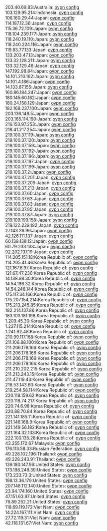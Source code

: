203.40.69.83:Australia: [ovpn config](vpn/203_40_69_83.ovpn)  
103.129.95.214:Indonesia: [ovpn config](vpn/103_129_95_214.ovpn)  
106.160.29.44:Japan: [ovpn config](vpn/106_160_29_44.ovpn)  
114.187.12.36:Japan: [ovpn config](vpn/114_187_12_36.ovpn)  
115.36.72.109:Japan: [ovpn config](vpn/115_36_72_109.ovpn)  
118.104.239.177:Japan: [ovpn config](vpn/118_104_239_177.ovpn)  
118.240.19.110:Japan: [ovpn config](vpn/118_240_19_110.ovpn)  
118.240.224.116:Japan: [ovpn config](vpn/118_240_224_116.ovpn)  
119.83.77.133:Japan: [ovpn config](vpn/119_83_77_133.ovpn)  
133.203.47.13:Japan: [ovpn config](vpn/133_203_47_13.ovpn)  
133.32.128.211:Japan: [ovpn config](vpn/133_32_128_211.ovpn)  
133.32.129.46:Japan: [ovpn config](vpn/133_32_129_46.ovpn)  
147.192.98.84:Japan: [ovpn config](vpn/147_192_98_84.ovpn)  
14.101.210.162:Japan: [ovpn config](vpn/14_101_210_162.ovpn)  
14.101.4.186:Japan: [ovpn config](vpn/14_101_4_186.ovpn)  
14.133.67.155:Japan: [ovpn config](vpn/14_133_67_155.ovpn)  
160.86.184.247:Japan: [ovpn config](vpn/160_86_184_247.ovpn)  
180.145.60.162:Japan: [ovpn config](vpn/180_145_60_162.ovpn)  
180.24.158.129:Japan: [ovpn config](vpn/180_24_158_129.ovpn)  
182.168.237.100:Japan: [ovpn config](vpn/182_168_237_100.ovpn)  
203.136.148.5:Japan: [ovpn config](vpn/203_136_148_5.ovpn)  
203.165.114.190:Japan: [ovpn config](vpn/203_165_114_190.ovpn)  
216.153.97.253:Japan: [ovpn config](vpn/216_153_97_253.ovpn)  
218.41.217.254:Japan: [ovpn config](vpn/218_41_217_254.ovpn)  
219.100.37.119:Japan: [ovpn config](vpn/219_100_37_119.ovpn)  
219.100.37.120:Japan: [ovpn config](vpn/219_100_37_120.ovpn)  
219.100.37.159:Japan: [ovpn config](vpn/219_100_37_159.ovpn)  
219.100.37.192:Japan: [ovpn config](vpn/219_100_37_192.ovpn)  
219.100.37.196:Japan: [ovpn config](vpn/219_100_37_196.ovpn)  
219.100.37.197:Japan: [ovpn config](vpn/219_100_37_197.ovpn)  
219.100.37.199:Japan: [ovpn config](vpn/219_100_37_199.ovpn)  
219.100.37.2:Japan: [ovpn config](vpn/219_100_37_2.ovpn)  
219.100.37.201:Japan: [ovpn config](vpn/219_100_37_201.ovpn)  
219.100.37.209:Japan: [ovpn config](vpn/219_100_37_209.ovpn)  
219.100.37.213:Japan: [ovpn config](vpn/219_100_37_213.ovpn)  
219.100.37.60:Japan: [ovpn config](vpn/219_100_37_60.ovpn)  
219.100.37.63:Japan: [ovpn config](vpn/219_100_37_63.ovpn)  
219.100.37.83:Japan: [ovpn config](vpn/219_100_37_83.ovpn)  
219.100.37.85:Japan: [ovpn config](vpn/219_100_37_85.ovpn)  
219.100.37.87:Japan: [ovpn config](vpn/219_100_37_87.ovpn)  
219.109.199.158:Japan: [ovpn config](vpn/219_109_199_158.ovpn)  
219.122.239.192:Japan: [ovpn config](vpn/219_122_239_192.ovpn)  
27.143.38.96:Japan: [ovpn config](vpn/27_143_38_96.ovpn)  
42.126.111.137:Japan: [ovpn config](vpn/42_126_111_137.ovpn)  
60.139.138.12:Japan: [ovpn config](vpn/60_139_138_12.ovpn)  
60.79.233.133:Japan: [ovpn config](vpn/60_79_233_133.ovpn)  
92.202.137.19:Japan: [ovpn config](vpn/92_202_137_19.ovpn)  
114.205.151.18:Korea Republic of: [ovpn config](vpn/114_205_151_18.ovpn)  
114.205.41.46:Korea Republic of: [ovpn config](vpn/114_205_41_46.ovpn)  
121.167.6.97:Korea Republic of: [ovpn config](vpn/121_167_6_97.ovpn)  
121.67.47.230:Korea Republic of: [ovpn config](vpn/121_67_47_230.ovpn)  
14.138.98.30:Korea Republic of: [ovpn config](vpn/14_138_98_30.ovpn)  
14.54.186.32:Korea Republic of: [ovpn config](vpn/14_54_186_32.ovpn)  
14.54.248.144:Korea Republic of: [ovpn config](vpn/14_54_248_144.ovpn)  
175.117.34.166:Korea Republic of: [ovpn config](vpn/175_117_34_166.ovpn)  
175.207.154.214:Korea Republic of: [ovpn config](vpn/175_207_154_214.ovpn)  
175.213.245.85:Korea Republic of: [ovpn config](vpn/175_213_245_85.ovpn)  
182.214.137.86:Korea Republic of: [ovpn config](vpn/182_214_137_86.ovpn)  
183.103.181.198:Korea Republic of: [ovpn config](vpn/183_103_181_198.ovpn)  
1.209.45.30:Korea Republic of: [ovpn config](vpn/1_209_45_30.ovpn)  
1.227.115.214:Korea Republic of: [ovpn config](vpn/1_227_115_214.ovpn)  
1.241.92.48:Korea Republic of: [ovpn config](vpn/1_241_92_48.ovpn)  
210.99.117.168:Korea Republic of: [ovpn config](vpn/210_99_117_168.ovpn)  
211.106.88.100:Korea Republic of: [ovpn config](vpn/211_106_88_100.ovpn)  
211.206.178.166:Korea Republic of: [ovpn config](vpn/211_206_178_166.ovpn)  
211.206.178.166:Korea Republic of: [ovpn config](vpn/211_206_178_166.ovpn)  
211.206.178.166:Korea Republic of: [ovpn config](vpn/211_206_178_166.ovpn)  
211.206.178.166:Korea Republic of: [ovpn config](vpn/211_206_178_166.ovpn)  
211.210.202.215:Korea Republic of: [ovpn config](vpn/211_210_202_215.ovpn)  
211.213.243.15:Korea Republic of: [ovpn config](vpn/211_213_243_15.ovpn)  
211.47.119.43:Korea Republic of: [ovpn config](vpn/211_47_119_43.ovpn)  
218.53.143.60:Korea Republic of: [ovpn config](vpn/218_53_143_60.ovpn)  
219.254.58.114:Korea Republic of: [ovpn config](vpn/219_254_58_114.ovpn)  
220.118.159.62:Korea Republic of: [ovpn config](vpn/220_118_159_62.ovpn)  
220.118.74.217:Korea Republic of: [ovpn config](vpn/220_118_74_217.ovpn)  
220.74.6.98:Korea Republic of: [ovpn config](vpn/220_74_6_98.ovpn)  
220.88.70.84:Korea Republic of: [ovpn config](vpn/220_88_70_84.ovpn)  
221.141.185.11:Korea Republic of: [ovpn config](vpn/221_141_185_11.ovpn)  
221.146.168.9:Korea Republic of: [ovpn config](vpn/221_146_168_9.ovpn)  
221.149.56.182:Korea Republic of: [ovpn config](vpn/221_149_56_182.ovpn)  
221.164.32.133:Korea Republic of: [ovpn config](vpn/221_164_32_133.ovpn)  
222.100.135.28:Korea Republic of: [ovpn config](vpn/222_100_135_28.ovpn)  
43.255.172.67:Malaysia: [ovpn config](vpn/43_255_172_67.ovpn)  
176.113.58.33:Russian Federation: [ovpn config](vpn/176_113_58_33.ovpn)  
49.228.102.196:Thailand: [ovpn config](vpn/49_228_102_196.ovpn)  
49.228.243.91:Thailand: [ovpn config](vpn/49_228_243_91.ovpn)  
139.180.147.96:United States: [ovpn config](vpn/139_180_147_96.ovpn)  
173.198.248.39:United States: [ovpn config](vpn/173_198_248_39.ovpn)  
173.233.73.3:United States: [ovpn config](vpn/173_233_73_3.ovpn)  
198.13.36.179:United States: [ovpn config](vpn/198_13_36_179.ovpn)  
207.148.112.140:United States: [ovpn config](vpn/207_148_112_140.ovpn)  
23.94.174.160:United States: [ovpn config](vpn/23_94_174_160.ovpn)  
47.151.63.97:United States: [ovpn config](vpn/47_151_63_97.ovpn)  
76.89.252.21:United States: [ovpn config](vpn/76_89_252_21.ovpn)  
118.69.119.172:Viet Nam: [ovpn config](vpn/118_69_119_172.ovpn)  
14.224.167.111:Viet Nam: [ovpn config](vpn/14_224_167_111.ovpn)  
27.72.119.31:Viet Nam: [ovpn config](vpn/27_72_119_31.ovpn)  
42.118.131.67:Viet Nam: [ovpn config](vpn/42_118_131_67.ovpn)  
